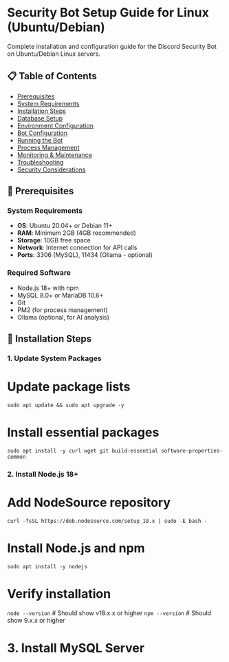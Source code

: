 # Security Bot Setup Guide for Linux (Ubuntu/Debian)

Complete installation and configuration guide for the Discord Security Bot on Ubuntu/Debian Linux servers.

## 📋 Table of Contents

- [Prerequisites](#prerequisites)
- [System Requirements](#system-requirements)
- [Installation Steps](#installation-steps)
- [Database Setup](#database-setup)
- [Environment Configuration](#environment-configuration)
- [Bot Configuration](#bot-configuration)
- [Running the Bot](#running-the-bot)
- [Process Management](#process-management)
- [Monitoring & Maintenance](#monitoring--maintenance)
- [Troubleshooting](#troubleshooting)
- [Security Considerations](#security-considerations)

## 🔧 Prerequisites

### System Requirements
- **OS**: Ubuntu 20.04+ or Debian 11+
- **RAM**: Minimum 2GB (4GB recommended)
- **Storage**: 10GB free space
- **Network**: Internet connection for API calls
- **Ports**: 3306 (MySQL), 11434 (Ollama - optional)

### Required Software
- Node.js 18+ with npm
- MySQL 8.0+ or MariaDB 10.6+
- Git
- PM2 (for process management)
- Ollama (optional, for AI analysis)

## 🚀 Installation Steps

### 1. Update System Packages

# Update package lists
```sudo apt update && sudo apt upgrade -y```

# Install essential packages
```sudo apt install -y curl wget git build-essential software-properties-common```

### 2. Install Node.js 18+
# Add NodeSource repository
``curl -fsSL https://deb.nodesource.com/setup_18.x | sudo -E bash -``

# Install Node.js and npm
``sudo apt install -y nodejs``

# Verify installation
``node --version``  # Should show v18.x.x or higher
``npm --version``   # Should show 9.x.x or higher

# 3. Install MySQL Server
